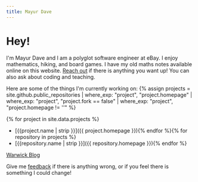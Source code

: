 ```yaml
---
title: Mayur Dave
---
```


# Hey!

I'm Mayur Dave and I am a polyglot software engineer at eBay. I enjoy mathematics, hiking, and board games. I have my old maths notes available online on this website. [Reach out](_contact) if there is anything
you want up! You can also ask about coding and teaching.

Here are some of the things I'm currently working on:
{% assign projects = site.github.public_repositories
	| where_exp: "project", "project.homepage"
	| where_exp: "project", "project.fork == false"
	| where_exp: "project", "project.homepage != ''" %}

{% for project in site.data.projects %}
- [{{project.name | strip }}]({{ project.homepage }}){% endfor %}{% for repository in projects %}
- [{{repository.name | strip }}]({{ repository.homepage }}){% endfor %}

[Warwick Blog](http://blogs.warwick.ac.uk/mdave/)

Give me [feedback](_contact) if there is anything wrong, or if you
feel there is something I could change!

[_contact]: contact "Contact me"